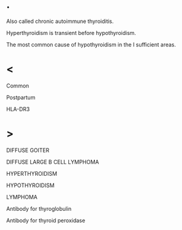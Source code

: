 # .

Also called chronic autoimmune thyroiditis.

Hyperthyroidism is transient before hypothyroidism.

The most common cause of hypothyroidism in the I sufficient areas.

# <

Common

Postpartum

HLA-DR3

# >

DIFFUSE GOITER

DIFFUSE LARGE B CELL LYMPHOMA

HYPERTHYROIDISM

HYPOTHYROIDISM

LYMPHOMA

Antibody for thyroglobulin

Antibody for thyroid peroxidase
